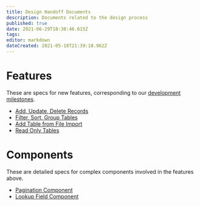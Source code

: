 ```yaml
---
title: Design Handoff Documents
description: Documents related to the design process
published: true
date: 2021-06-29T18:38:46.615Z
tags: 
editor: markdown
dateCreated: 2021-05-18T21:39:18.962Z
---
```


# Features

These are specs for new features, corresponding to our [development milestones](https://github.com/centerofci/mathesar/milestones?direction=asc&sort=due_date&state=open).

- [Add, Update, Delete Records](/design/process/documents/add-update-delete-records-specs)
- [Filter, Sort, Group Tables](/design/process/documents/filter-sort-group-specs)
- [Add Table from File Import](/design/process/documents/table-import-specs)
- [Read Only Tables](/design/process/documents/read-only-table-specs)

# Components
These are detailed specs for complex components involved in the features above.

- [Pagination Component](/design/process/documents/pagination-specs)
- [Lookup Field Component](/design/process/documents/lookup-field-component-specs.md)
